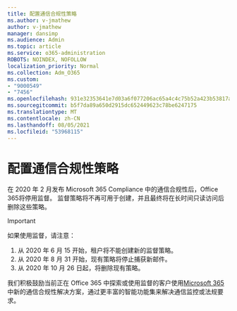 ```yaml
---
title: 配置通信合规性策略
ms.author: v-jmathew
author: v-jmathew
manager: dansimp
ms.audience: Admin
ms.topic: article
ms.service: o365-administration
ROBOTS: NOINDEX, NOFOLLOW
localization_priority: Normal
ms.collection: Adm_O365
ms.custom:
- "9000549"
- "7456"
ms.openlocfilehash: 931e32353641e7d03a6f077206ac65a4c4c75b52a423b53817aa67db863bb20c
ms.sourcegitcommit: b5f7da89a650d2915dc652449623c78be6247175
ms.translationtype: MT
ms.contentlocale: zh-CN
ms.lasthandoff: 08/05/2021
ms.locfileid: "53968115"
---
```

# <a name="configure-communication-compliance-policies"></a>配置通信合规性策略

在 2020 年 2 月发布 Microsoft 365 Compliance 中的通信合规性后，Office 365将停用监督。 监督策略将不再可用于创建，并且最终将在长时间只读访问后删除这些策略。

> [!IMPORTANT]
> 如果使用监督，请注意：
>
> 1. 从 2020 年 6 月 15 开始，租户将不能创建新的监督策略。
> 2. 从 2020 年 8 月 31 开始，现有策略将停止捕获新邮件。
> 3. 从 2020 年 10 月 26 日起，将删除现有策略。

我们积极鼓励当前正在 Office 365 中探索或使用监督的客户使用[Microsoft 365](https://go.microsoft.com/fwlink/?linkid=2128593)中新的通信合规性解决方案，通过更丰富的智能功能集来解决通信监控或法规要求。
